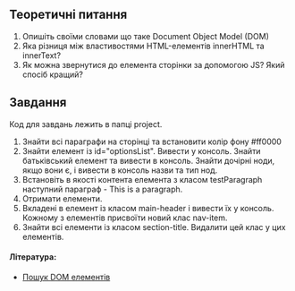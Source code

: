 ## Теоретичні питання

1. Опишіть своїми словами що таке Document Object Model (DOM)
2. Яка різниця між властивостями HTML-елементів innerHTML та innerText?
3. Як можна звернутися до елемента сторінки за допомогою JS? Який спосіб кращий?

## Завдання

Код для завдань лежить в папці project.

1. Знайти всі параграфи на сторінці та встановити колір фону #ff0000
2. Знайти елемент із id="optionsList". Вивести у консоль. Знайти батьківський елемент та вивести в консоль. Знайти дочірні ноди, якщо вони є, і вивести в консоль назви та тип нод.
3. Встановіть в якості контента елемента з класом testParagraph наступний параграф - This is a paragraph.
4. Отримати елементи.
5. Вкладені в елемент із класом main-header і вивести їх у консоль. Кожному з елементів присвоїти новий клас nav-item.
6. Знайти всі елементи із класом section-title. Видалити цей клас у цих елементів.

#### Література:

- [Пошук DOM елементів](https://learn.javascript.ru/searching-elements-dom)
